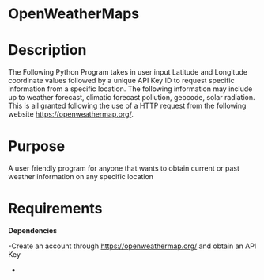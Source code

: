 # OpenWeatherMaps


# Description
The Following Python Program takes in user input Latitude and Longitude coordinate values followed by a unique API Key ID to request specific information from a specific location.  The following information may include up to weather forecast, climatic forecast pollution, geocode, solar radiation. This is all granted following the use of  a HTTP request from the following website https://openweathermap.org/. 

# Purpose
A user friendly program for anyone that wants to obtain current or past weather information on any specific location


# Requirements

**Dependencies**
  
  -Create an account through https://openweathermap.org/ and obtain an API Key
  
  -
  
